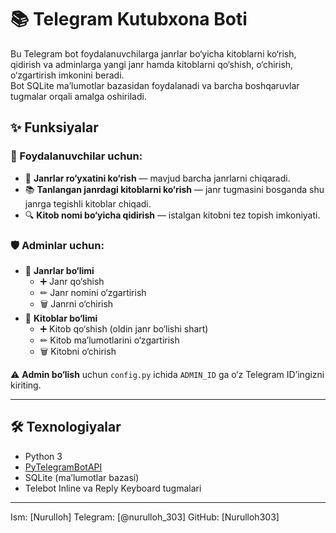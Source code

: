# 📚 Telegram Kutubxona Boti

Bu Telegram bot foydalanuvchilarga janrlar bo‘yicha kitoblarni ko‘rish, qidirish va adminlarga yangi janr hamda kitoblarni qo‘shish, o‘chirish, o‘zgartirish imkonini beradi.  
Bot SQLite ma’lumotlar bazasidan foydalanadi va barcha boshqaruvlar tugmalar orqali amalga oshiriladi.

## ✨ Funksiyalar

### 👤 Foydalanuvchilar uchun:
- 📖 **Janrlar ro‘yxatini ko‘rish** — mavjud barcha janrlarni chiqaradi.
- 📚 **Tanlangan janrdagi kitoblarni ko‘rish** — janr tugmasini bosganda shu janrga tegishli kitoblar chiqadi.
- 🔍 **Kitob nomi bo‘yicha qidirish** — istalgan kitobni tez topish imkoniyati.

### 🛡 Adminlar uchun:
- 📂 **Janrlar bo‘limi**
  - ➕ Janr qo‘shish
  - ✏ Janr nomini o‘zgartirish
  - 🗑 Janrni o‘chirish
- 📂 **Kitoblar bo‘limi**
  - ➕ Kitob qo‘shish (oldin janr bo‘lishi shart)
  - ✏ Kitob ma’lumotlarini o‘zgartirish
  - 🗑 Kitobni o‘chirish

⚠️ **Admin bo‘lish** uchun `config.py` ichida `ADMIN_ID` ga o‘z Telegram ID’ingizni kiriting.

---

## 🛠 Texnologiyalar
- Python 3
- [PyTelegramBotAPI](https://pypi.org/project/pyTelegramBotAPI/)
- SQLite (ma’lumotlar bazasi)
- Telebot Inline va Reply Keyboard tugmalari

---

Ism: [Nurulloh]
Telegram: [@nurulloh_303]
GitHub: [Nurulloh303]
